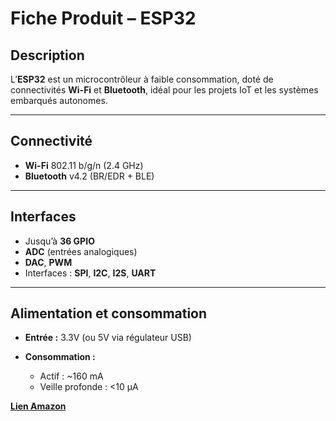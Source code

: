# Fiche Produit – **ESP32**

## Description

L’**ESP32** est un microcontrôleur à faible consommation, doté de connectivités **Wi-Fi** et **Bluetooth**, idéal pour les projets IoT et les systèmes embarqués autonomes.

---

## Connectivité

* **Wi-Fi** 802.11 b/g/n (2.4 GHz)
* **Bluetooth** v4.2 (BR/EDR + BLE)

---

## Interfaces

* Jusqu’à **36 GPIO**
* **ADC** (entrées analogiques)
* **DAC**, **PWM**
* Interfaces : **SPI**, **I2C**, **I2S**, **UART**

---

## Alimentation et consommation

* **Entrée :** 3.3V (ou 5V via régulateur USB)
* **Consommation :**

  * Actif : \~160 mA
  * Veille profonde : <10 µA
 
[**Lien Amazon**](https://www.amazon.fr/gp/product/B074RGW2VQ/ref=ox_sc_act_title_7?smid=A1X7QLRQH87QA3&psc=1)
